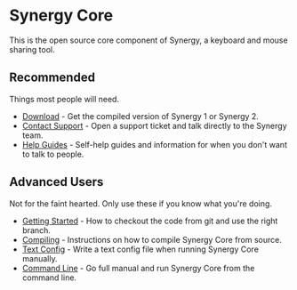 # Synergy Core

This is the open source core component of Synergy, a keyboard and mouse sharing tool.

## Recommended

Things most people will need.

* <a href="https://symless.com/synergy/downloads">Download</a> - Get the compiled version of Synergy 1 or Synergy 2.
* <a href="https://symless.com/contact/customer-support">Contact Support</a> - Open a support ticket and talk directly to the Synergy team.
* <a href="https://symless.com/synergy-help">Help Guides</a> - Self-help guides and information for when you don't want to talk to people.

## Advanced Users

Not for the faint hearted. Only use these if you know what you're doing.

* <a href="https://github.com/symless/synergy-core/wiki/Getting-Started">Getting Started</a> - How to checkout the code from git and use the right branch.
* <a href="https://github.com/symless/synergy-core/wiki/Compiling">Compiling</a> - Instructions on how to compile Synergy Core from source.
* <a href="https://github.com/symless/synergy-core/wiki/Text-Config">Text Config</a> - Write a text config file when running Synergy Core manually.
* <a href="https://github.com/symless/synergy-core/wiki/Command-Line">Command Line</a> - Go full manual and run Synergy Core from the command line.

